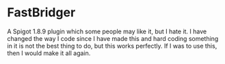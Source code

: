 # FastBridger
A Spigot 1.8.9 plugin which some people may like it, but I hate it. I have changed the way I code since I have made this and hard coding something in it is not the best thing to do, but this works perfectly. If I was to use this, then I would make it all again. 
